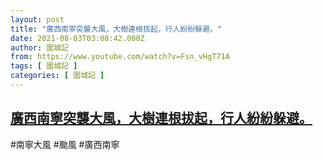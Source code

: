```yaml
---
layout: post
title: "廣西南寧突襲大風，大樹連根拔起，行人紛紛躲避。"
date: 2021-08-03T03:08:42.000Z
author: 圍城記
from: https://www.youtube.com/watch?v=Fsn_vHgT71A
tags: [ 圍城記 ]
categories: [ 圍城記 ]
---
```

<!--1627960122000-->
[廣西南寧突襲大風，大樹連根拔起，行人紛紛躲避。](https://www.youtube.com/watch?v=Fsn_vHgT71A)
------

<div>
#南寧大風 #颱風 #廣西南寧
</div>
